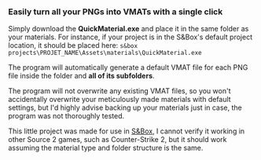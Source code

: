 ### Easily turn all your PNGs into VMATs with a single click
Simply download the **QuickMaterial.exe** and place it in the same folder as your materials.
For instance, if your project is in the S&Box's default project location, it should be placed here:
`s&box projects\PROJET_NAME\Assets\materials\QuickMaterial.exe`

The program will automatically generate a default VMAT file for each PNG file inside the folder and **all of its subfolders**.

The program will not overwrite any existing VMAT files, so you won't accidentally overwrite your meticulously made materials with default settings, but I'd highly advise backing up your materials just in case, the program was not thoroughly tested.

This little project was made for use in [S&Box](https://store.steampowered.com/app/590830?snr=5000_5100__), I cannot verify it working in other Source 2 games, such as Counter-Strike 2, but it should work assuming the material type and folder structure is the same.
